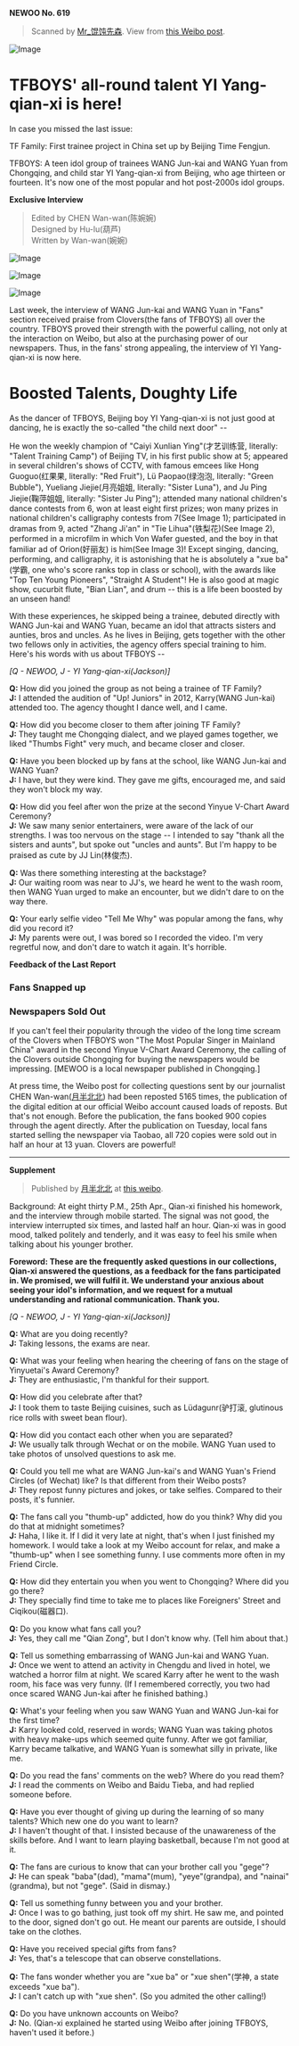 **NEWOO No. 619**

> Scanned by [Mr_馄饨先森](http://weibo.com/ericluoo). View from [this Weibo post](http://weibo.com/1914156097/B3FLJAHXw).

![Image](/../pics/20140428NEWO001.jpg)

# TFBOYS' all-round talent YI Yang-qian-xi is here!

In case you missed the last issue:

TF Family: First trainee project in China set up by Beijing Time Fengjun.

TFBOYS: A teen idol group of trainees WANG Jun-kai and WANG Yuan from Chongqing, and child star YI Yang-qian-xi from Beijing, who age thirteen or fourteen.
It's now one of the most popular and hot post-2000s idol groups.

**Exclusive Interview**

> Edited by CHEN Wan-wan(陈婉婉)  
> Designed by Hu-lu(葫芦)  
> Written by Wan-wan(婉婉)

![Image](/../pics/20140428NEWO002.jpg)

![Image](/../pics/20140428NEWO003.jpg)

![Image](/../pics/20140428NEWO004.jpg)

Last week, the interview of WANG Jun-kai and WANG Yuan in "Fans" section received praise from Clovers(the fans of TFBOYS) all over the country. TFBOYS proved their strength with the powerful calling, not only at the interaction on Weibo, but also at the purchasing power of our newspapers. Thus, in the fans' strong appealing, the interview of YI Yang-qian-xi is now here.

# Boosted Talents, Doughty Life

As the dancer of TFBOYS, Beijing boy YI Yang-qian-xi is not just good at dancing, he is exactly the so-called "the child next door" --

He won the weekly champion of "Caiyi Xunlian Ying"(才艺训练营, literally: "Talent Training Camp") of Beijing TV, in his first public show at 5;
appeared in several children's shows of CCTV, with famous emcees like Hong Guoguo(红果果, literally: "Red Fruit"), Lü Paopao(绿泡泡, literally: "Green Bubble"), Yueliang Jiejie(月亮姐姐, literally: "Sister Luna"), and Ju Ping Jiejie(鞠萍姐姐, literally: "Sister Ju Ping");
attended many national children's dance contests from 6, won at least eight first prizes;
won many prizes in national children's calligraphy contests from 7(See Image 1);
participated in dramas from 9, acted "Zhang Ji'an" in "Tie Lihua"(铁梨花)(See Image 2), performed in a microfilm in which Von Wafer guested, and the boy in that familiar ad of Orion(好丽友) is him(See Image 3)!
Except singing, dancing, performing, and calligraphy, it is astonishing that he is absolutely a "xue ba"(学霸, one who's score ranks top in class or school), with the awards like "Top Ten Young Pioneers", "Straight A Student"!
He is also good at magic show, cucurbit flute, "Bian Lian", and drum
-- this is a life been boosted by an unseen hand!

With these experiences, he skipped being a trainee, debuted directly with WANG Jun-kai and WANG Yuan, became an idol that attracts sisters and aunties, bros and uncles.
As he lives in Beijing, gets together with the other two fellows only in activities, the agency offers special training to him.
Here's his words with us about TFBOYS --

*[Q - NEWOO, J - YI Yang-qian-xi(Jackson)]*

**Q:**
How did you joined the group as not being a trainee of TF Family?  
**J:**
I attended the audition of "Up! Juniors" in 2012, Karry(WANG Jun-kai) attended too.
The agency thought I dance well, and I came.

**Q:**
How did you become closer to them after joining TF Family?  
**J:**
They taught me Chongqing dialect, and we played games together, we liked "Thumbs Fight" very much, and became closer and closer.

**Q:**
Have you been blocked up by fans at the school, like WANG Jun-kai and WANG Yuan?  
**J:**
I have, but they were kind. They gave me gifts, encouraged me, and said they won't block my way.

**Q:**
How did you feel after won the prize at the second Yinyue V-Chart Award Ceremony?  
**J:**
We saw many senior entertainers, were aware of the lack of our strengths.
I was too nervous on the stage -- I intended to say "thank all the sisters and aunts", but spoke out "uncles and aunts".
But I'm happy to be praised as cute by JJ Lin(林俊杰).

**Q:**
Was there something interesting at the backstage?  
**J:**
Our waiting room was near to JJ's, we heard he went to the wash room, then WANG Yuan urged to make an encounter, but we didn't dare to on the way there.

**Q:**
Your early selfie video "Tell Me Why" was popular among the fans, why did you record it?  
**J:**
My parents were out, I was bored so I recorded the video.
I'm very regretful now, and don't dare to watch it again. It's horrible.

**Feedback of the Last Report**

### Fans Snapped up
### Newspapers Sold Out

If you can't feel their popularity through the video of the long time scream of the Clovers when TFBOYS won "The Most Popular Singer in Mainland China" award in the second Yinyue V-Chart Award Ceremony, the calling of the Clovers outside Chongqing for buying the newspapers would be impressing.
[MEWOO is a local newspaper published in Chongqing.]

At press time, the Weibo post for collecting questions sent by our journalist CHEN Wan-wan([月半北北](http://weibo.com/jiongbei)) had been reposted 5165 times, the publication of the digital edition at our official Weibo account caused loads of reposts.
But that's not enough. Before the publication, the fans booked 900 copies through the agent directly.
After the publication on Tuesday, local fans started selling the newspaper via Taobao, all 720 copies were sold out in half an hour at 13 yuan.
Clovers are powerful!

---

**Supplement**

> Published by [月半北北](http://weibo.com/jiongbei) at [this weibo](http://weibo.com/1265310162/B1RWAkLkU).

Background:
At eight thirty P.M., 25th Apr., Qian-xi finished his homework, and the interview through mobile started.
The signal was not good, the interview interrupted six times, and lasted half an hour.
Qian-xi was in good mood, talked politely and tenderly, and it was easy to feel his smile when talking about his younger brother.

**Foreword: These are the frequently asked questions in our collections, Qian-xi answered the questions, as a feedback for the fans participated in.
We promised, we will fulfil it. We understand your anxious about seeing your idol's information, and we request for a mutual understanding and rational communication.
Thank you.**

*[Q - NEWOO, J - YI Yang-qian-xi(Jackson)]*

**Q:**
What are you doing recently?  
**J:**
Taking lessons, the exams are near.

**Q:**
What was your feeling when hearing the cheering of fans on the stage of Yinyuetai's Award Ceremony?  
**J:**
They are enthusiastic, I'm thankful for their support.

**Q:**
How did you celebrate after that?  
**J:**
I took them to taste Beijing cuisines, such as Lüdagunr(驴打滚, glutinous rice rolls with sweet bean flour).

**Q:**
How did you contact each other when you are separated?  
**J:**
We usually talk through Wechat or on the mobile.
WANG Yuan used to take photos of unsolved questions to ask me.

**Q:**
Could you tell me what are WANG Jun-kai's and WANG Yuan's Friend Circles (of Wechat) like?
Is that different from their Weibo posts?  
**J:**
They repost funny pictures and jokes, or take selfies.
Compared to their posts, it's funnier.

**Q:**
The fans call you "thumb-up" addicted, how do you think?
Why did you do that at midnight sometimes?  
**J:**
Haha, I like it.
If I did it very late at night, that's when I just finished my homework.
I would take a look at my Weibo account for relax, and make a "thumb-up" when I see something funny.
I use comments more often in my Friend Circle.

**Q:**
How did they entertain you when you went to Chongqing? Where did you go there?  
**J:**
They specially find time to take me to places like Foreigners' Street and Ciqikou(磁器口).

**Q:**
Do you know what fans call you?  
**J:**
Yes, they call me "Qian Zong", but I don't know why.
(Tell him about that.)

**Q:**
Tell us something embarrassing of WANG Jun-kai and WANG Yuan.  
**J:**
Once we went to attend an activity in Chengdu and lived in hotel, we watched a horror film at night.
We scared Karry after he went to the wash room, his face was very funny.
(If I remembered correctly, you two had once scared WANG Jun-kai after he finished bathing.)

**Q:**
What's your feeling when you saw WANG Yuan and WANG Jun-kai for the first time?  
**J:**
Karry looked cold, reserved in words;
WANG Yuan was taking photos with heavy make-ups which seemed quite funny.
After we got familiar, Karry became talkative, and WANG Yuan is somewhat silly in private, like me.

**Q:**
Do you read the fans' comments on the web? Where do you read them?  
**J:**
I read the comments on Weibo and Baidu Tieba, and had replied someone before.

**Q:**
Have you ever thought of giving up during the learning of so many talents?
Which new one do you want to learn?  
**J:**
I haven't thought of that.
I insisted because of the unawareness of the skills before.
And I want to learn playing basketball, because I'm not good at it.

**Q:**
The fans are curious to know that can your brother call you "gege"?  
**J:**
He can speak "baba"(dad), "mama"(mum), "yeye"(grandpa), and "nainai"(grandma), but not "gege". (Said in dismay.)

**Q:**
Tell us something funny between you and your brother.  
**J:**
Once I was to go bathing, just took off my shirt.
He saw me, and pointed to the door, signed don't go out.
He meant our parents are outside, I should take on the clothes.

**Q:**
Have you received special gifts from fans?  
**J:**
Yes, that's a telescope that can observe constellations.

**Q:**
The fans wonder whether you are "xue ba" or "xue shen"(学神, a state exceeds "xue ba").  
**J:**
I can't catch up with "xue shen".
(So you admited the other calling!)

**Q:**
Do you have unknown accounts on Weibo?  
**J:**
No.
(Qian-xi explained he started using Weibo after joining TFBOYS, haven't used it before.)
